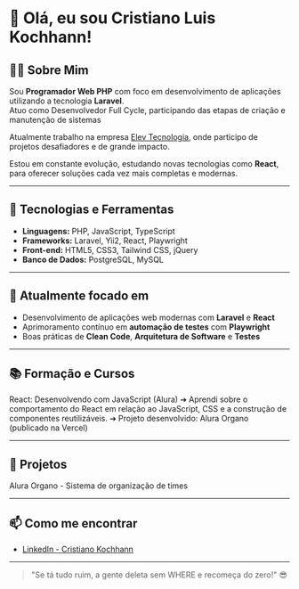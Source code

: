 # 👋 Olá, eu sou Cristiano Luis Kochhann!

## 👨‍💻 Sobre Mim
Sou **Programador Web PHP** com foco em desenvolvimento de aplicações utilizando a tecnologia **Laravel**.  
Atuo como Desenvolvedor Full Cycle, participando das etapas de criação e manutenção de sistemas

Atualmente trabalho na empresa [Elev Tecnologia](https://elev.tec.br/), onde participo de projetos desafiadores e de grande impacto.

Estou em constante evolução, estudando novas tecnologias como **React**, para oferecer soluções cada vez mais completas e modernas.

---

## 🚀 Tecnologias e Ferramentas
- **Linguagens:** PHP, JavaScript, TypeScript
- **Frameworks:** Laravel, Yii2, React, Playwright
- **Front-end:** HTML5, CSS3, Tailwind CSS, jQuery
- **Banco de Dados:** PostgreSQL, MySQL

---

## 🎯 Atualmente focado em
- Desenvolvimento de aplicações web modernas com **Laravel** e **React**
- Aprimoramento contínuo em **automação de testes** com **Playwright**
- Boas práticas de **Clean Code**, **Arquitetura de Software** e **Testes**

---

## 📚 Formação e Cursos
React: Desenvolvendo com JavaScript (Alura)
➔ Aprendi sobre o comportamento do React em relação ao JavaScript, CSS e a construção de componentes reutilizáveis.
➔ Projeto desenvolvido: Alura Organo (publicado na Vercel)

---

## 🚀 Projetos
Alura Organo - Sistema de organização de times

---

## 📫 Como me encontrar
- [LinkedIn - Cristiano Kochhann](https://www.linkedin.com/in/cristiano-luis-kochhann-2797b880/?originalSubdomain=br)

---

> "Se tá tudo ruim, a gente deleta sem WHERE e recomeça do zero!" 😎

